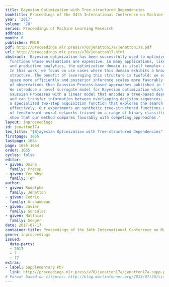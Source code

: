 ```yaml
---
title: Bayesian Optimization with Tree-structured Dependencies
booktitle: Proceedings of the 34th International Conference on Machine Learning
year: '2017'
volume: '70'
series: Proceedings of Machine Learning Research
address: 
month: 0
publisher: PMLR
pdf: http://proceedings.mlr.press/v70/jenatton17a/jenatton17a.pdf
url: http://proceedings.mlr.press/v70/jenatton17.html
abstract: 'Bayesian optimization has been successfully used to optimize complex black-box
  functions whose evaluations are expensive. In many applications, like in deep learning
  and predictive analytics, the optimization domain is itself complex and structured.
  In this work, we focus on use cases where this domain exhibits a known dependency
  structure. The benefit of leveraging this structure is twofold: we explore the search
  space more efficiently and posterior inference scales more favorably with the number
  of observations than Gaussian Process-based approaches published in the literature.
  We introduce a novel surrogate model for Bayesian optimization which combines independent
  Gaussian Processes with a linear model that encodes a tree-based dependency structure
  and can transfer information between overlapping decision sequences. We also design
  a specialized two-step acquisition function that explores the search space more
  effectively. Our experiments on synthetic tree-structured functions and the tuning
  of feedforward neural networks trained on a range of binary classification datasets
  show that our method compares favorably with competing approaches.'
layout: inproceedings
id: jenatton17a
tex_title: "{B}ayesian Optimization with Tree-structured Dependencies"
firstpage: 1655
lastpage: 1664
page: 1655-1664
order: 1655
cycles: false
editor:
- given: Doina
  family: Precup
- given: Yee Whye
  family: Teh
author:
- given: Rodolphe
  family: Jenatton
- given: Cedric
  family: Archambeau
- given: Javier
  family: González
- given: Matthias
  family: Seeger
date: 2017-07-17
container-title: Proceedings of the 34th International Conference on Machine Learning
genre: inproceedings
issued:
  date-parts:
  - 2017
  - 7
  - 17
extras:
- label: Supplementary PDF
  link: http://proceedings.mlr.press/v70/jenatton17a/jenatton17a-supp.pdf
# Format based on citeproc: http://blog.martinfenner.org/2013/07/30/citeproc-yaml-for-bibliographies/
---
```

